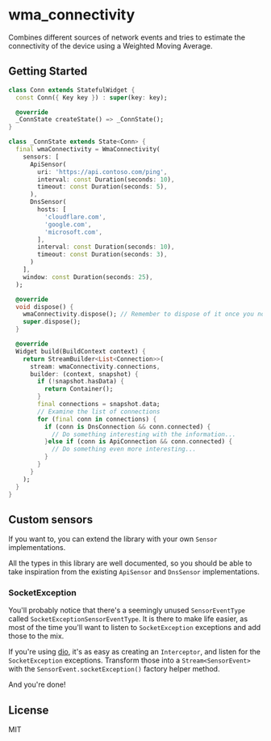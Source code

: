 # wma_connectivity

Combines different sources of network events and
tries to estimate the connectivity of the device
using a Weighted Moving Average.

## Getting Started

```dart
class Conn extends StatefulWidget {
  const Conn({ Key key }) : super(key: key);

  @override
  _ConnState createState() => _ConnState();
}

class _ConnState extends State<Conn> {
  final wmaConnectivity = WmaConnectivity(
    sensors: [
      ApiSensor(
        uri: 'https://api.contoso.com/ping',
        interval: const Duration(seconds: 10),
        timeout: const Duration(seconds: 5),
      ),
      DnsSensor(
        hosts: [
          'cloudflare.com',
          'google.com',
          'microsoft.com',
        ],
        interval: const Duration(seconds: 10),
        timeout: const Duration(seconds: 3),
      )
    ],
    window: const Duration(seconds: 25),
  );

  @override
  void dispose() {
    wmaConnectivity.dispose(); // Remember to dispose of it once you no longer need it
    super.dispose();
  }

  @override
  Widget build(BuildContext context) {
    return StreamBuilder<List<Connection>>(
      stream: wmaConnectivity.connections,
      builder: (context, snapshot) {
        if (!snapshot.hasData) {
          return Container();
        }
        final connections = snapshot.data;
        // Examine the list of connections
        for (final conn in connections) {
          if (conn is DnsConnection && conn.connected) {
            // Do something interesting with the information...
          }else if (conn is ApiConnection && conn.connected) {
            // Do something even more interesting...
          }
        }
      }
    );
  }
}
```

## Custom sensors

If you want to, you can extend the library with
your own `Sensor` implementations.

All the types in this library are well documented,
so you should be able to take inspiration from the
existing `ApiSensor` and `DnsSensor` implementations.

### SocketException
You'll probably notice that there's a seemingly unused
`SensorEventType` called `SocketExceptionSensorEventType`.
It is there to make life easier, as most of the time you'll
want to listen to `SocketException` exceptions and add
those to the mix.

If you're using [dio](https://pub.dev/packages/dio), it's
as easy as creating an `Interceptor`, and listen for
the `SocketException` exceptions. Transform those into
a `Stream<SensorEvent>` with the `SensorEvent.socketException()`
factory helper method.

And you're done!

## License

MIT
